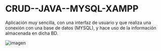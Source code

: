 # CRUD--JAVA--MYSQL-XAMPP
Aplicación muy sencilla, con una interfaz de usuario y que realiza una conexión con una base de datos (MYSQL), y hace uso de la información almacenada en dicha BD.

![imagen](https://user-images.githubusercontent.com/99100069/222726635-60b77928-8574-4fd6-8a89-9908327503b0.png)


